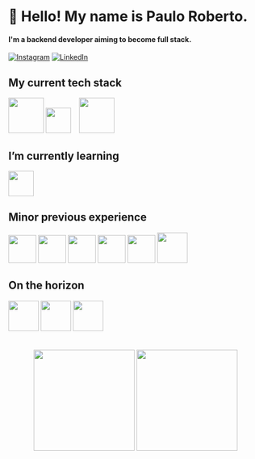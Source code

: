 # 👋 Hello! My name is Paulo Roberto.
#### I'm a backend developer aiming to become full stack.
[![Instagram](https://img.shields.io/badge/Instagram-%23E4405F.svg?logo=Instagram&logoColor=white)](https://instagram.com/pauloroberto.dev) [![LinkedIn](https://img.shields.io/badge/LinkedIn-%230077B5.svg?logo=linkedin&logoColor=white)](https://www.linkedin.com/in/paulorobertovrc/)

## My current tech stack
<div style="display: inline_block">
<img height="70" width="70" src="https://cdn.jsdelivr.net/gh/devicons/devicon/icons/java/java-original-wordmark.svg" />
<img height="50" width="50" src="https://cdn.jsdelivr.net/gh/devicons/devicon/icons/spring/spring-original.svg" /> &nbsp;&nbsp;
<img height="70" width="70" src="https://cdn.jsdelivr.net/gh/devicons/devicon/icons/mysql/mysql-original-wordmark.svg" />          
</div>

## I’m currently learning
<div style="display: inline_block">
<img height="50" width="50" src="https://cdn.jsdelivr.net/gh/devicons/devicon/icons/angularjs/angularjs-plain.svg" />
</div>

## Minor previous experience
<div style="display: inline_block">
<img height="55" width="55" src="https://cdn.jsdelivr.net/gh/devicons/devicon/icons/css3/css3-original.svg" />
<img height="55" width="55" src="https://cdn.jsdelivr.net/gh/devicons/devicon/icons/html5/html5-original.svg" />
<img height="55" width="55"  src="https://cdn.jsdelivr.net/gh/devicons/devicon/icons/javascript/javascript-original.svg" />
<img height="55" width="55" src="https://cdn.jsdelivr.net/gh/devicons/devicon/icons/c/c-plain.svg" />
<img height="55" width="55" src="https://cdn.jsdelivr.net/gh/devicons/devicon/icons/cplusplus/cplusplus-plain.svg" />
<img height="60" width="60"src="https://cdn.jsdelivr.net/gh/devicons/devicon/icons/php/php-original.svg" />
</div>

## On the horizon
<div style="display: inline_block">
<img height="60" width="60" src="https://cdn.jsdelivr.net/gh/devicons/devicon/icons/apachekafka/apachekafka-original.svg" />
<img height="60" width="60" src="https://cdn.jsdelivr.net/gh/devicons/devicon/icons/postgresql/postgresql-original.svg" />          
<img height="60" width="60" src="https://cdn.jsdelivr.net/gh/devicons/devicon/icons/python/python-original.svg" />          
</div>
<br>
<br>
<div align="center">
<img height=200em src="https://github-readme-streak-stats.herokuapp.com/?user=paulorobertovrc&theme=nord&hide_border=false" />
<img height=200em src=https://github-readme-stats.vercel.app/api/top-langs/?username=paulorobertovrc&theme=nord&hide_border=false&include_all_commits=true&count_private=true&layout=compact" />
</div>
